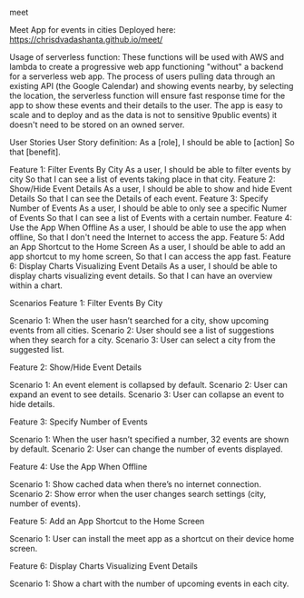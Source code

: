 meet

Meet App for events in cities Deployed here: https://chrisdvadashanta.github.io/meet/

Usage of serverless function: These functions will be used with AWS and lambda to create a progressive web app functioning "without" a backend for a serverless web app. The process of users pulling data through an existing API (the Google Calendar) and showing events nearby, by selecting the location, the serverless function will ensure fast response time for the app to show these events and their details to the user. The app is easy to scale and to deploy and as the data is not to sensitive 9public events) it doesn't need to be stored on an owned server.

User Stories User Story definition: As a [role], I should be able to [action] So that [benefit].

Feature 1: Filter Events By City As a user, I should be able to filter events by city So that I can see a list of events taking place in that city. Feature 2: Show/Hide Event Details As a user, I should be able to show and hide Event Details So that I can see the Details of each event. Feature 3: Specify Number of Events As a user, I should be able to only see a specific Numer of Events So that I can see a list of Events with a certain number. Feature 4: Use the App When Offline As a user, I should be able to use the app when offline, So that I don't need the Internet to access the app. Feature 5: Add an App Shortcut to the Home Screen As a user, I should be able to add an app shortcut to my home screen, So that I can access the app fast. Feature 6: Display Charts Visualizing Event Details As a user, I should be able to display charts visualizing event details. So that I can have an overview within a chart.

Scenarios Feature 1: Filter Events By City

Scenario 1: When the user hasn’t searched for a city, show upcoming events from all cities. Scenario 2: User should see a list of suggestions when they search for a city. Scenario 3: User can select a city from the suggested list.

Feature 2: Show/Hide Event Details

Scenario 1: An event element is collapsed by default. Scenario 2: User can expand an event to see details. Scenario 3: User can collapse an event to hide details.

Feature 3: Specify Number of Events

Scenario 1: When the user hasn’t specified a number, 32 events are shown by default. Scenario 2: User can change the number of events displayed.

Feature 4: Use the App When Offline

Scenario 1: Show cached data when there’s no internet connection. Scenario 2: Show error when the user changes search settings (city, number of events).

Feature 5: Add an App Shortcut to the Home Screen

Scenario 1: User can install the meet app as a shortcut on their device home screen.

Feature 6: Display Charts Visualizing Event Details

Scenario 1: Show a chart with the number of upcoming events in each city.
